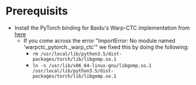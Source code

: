 # Prerequisits

* Install the PyTorch binding for Baidu's Warp-CTC implementation from [here](https://github.com/SeanNaren/warp-ctc/tree/pytorch_bindings/pytorch_binding)
    * If you come across the error "ImportError: No module named 'warpctc_pytorch._warp_ctc'" we fixed this by doing the following:
        * `rm /usr/local/lib/python3.5/dist-packages/torch/lib/libgomp.so.1`
        * `ln -s /usr/lib/x86_64-linux-gnu/libgomp.so.1 /usr/local/lib/python3.5/dist-packages/torch/lib/libgomp.so.1`
